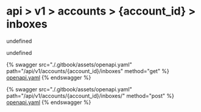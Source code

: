 # api > v1 > accounts > {account_id} > inboxes

undefined

undefined


{% swagger src="./.gitbook/assets/openapi.yaml" path="/api/v1/accounts/{account_id}/inboxes" method="get" %}
[openapi.yaml](<./.gitbook/assets/openapi.yaml>)
{% endswagger %}
  


{% swagger src="./.gitbook/assets/openapi.yaml" path="/api/v1/accounts/{account_id}/inboxes/" method="post" %}
[openapi.yaml](<./.gitbook/assets/openapi.yaml>)
{% endswagger %}